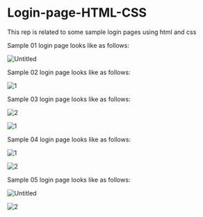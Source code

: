 # Login-page-HTML-CSS
This rep is related to some sample login pages using html and css

Sample 01 login page looks like as follows:

![Untitled](https://github.com/MortezaGhoddousi/Login-page-HTML-CSS/assets/143504966/2455061b-6a7e-4249-a06a-911d2ca87bbd)

Sample 02 login page looks like as follows:

![1](https://github.com/MortezaGhoddousi/Login-page-HTML-CSS/assets/143504966/b97ca20d-3fdb-43c2-ba65-8dcbd61c57bd)

Sample 03 login page looks like as follows:

![2](https://github.com/MortezaGhoddousi/Login-page-HTML-CSS/assets/143504966/38af61b8-631d-45af-8e44-93f261ab9bd1)

![1](https://github.com/MortezaGhoddousi/Login-page-HTML-CSS/assets/143504966/fd75ceb6-0522-47f2-8217-9f29228e43be)

Sample 04 login page looks like as follows:

![1](https://github.com/MortezaGhoddousi/Login-page-HTML-CSS/assets/143504966/50218358-630f-48f0-b461-722fca42134c)

![2](https://github.com/MortezaGhoddousi/Login-page-HTML-CSS/assets/143504966/72b71b34-358c-4618-8e8e-6add822b7303)

Sample 05 login page looks like as follows:

![Untitled](https://github.com/MortezaGhoddousi/Login-page-HTML-CSS/assets/143504966/19c9ab73-3114-40e3-8857-1806fcc8d638)

![2](https://github.com/MortezaGhoddousi/Login-page-HTML-CSS/assets/143504966/e002ed5b-314c-465b-b070-8c14d9a21ae0)
